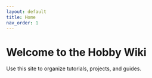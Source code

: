 ```yaml
---
layout: default
title: Home
nav_order: 1
---
```


# Welcome to the Hobby Wiki

Use this site to organize tutorials, projects, and guides.